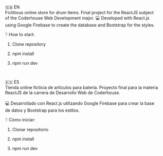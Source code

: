 :gb: EN
<br>
Fictitious online store for drum items.
Final project for the ReactJS subject of the Coderhouse Web Development major.
:computer: Developed with React.js using Google Firebase to create the database and Bootstrap for the styles.
<br>

:grey_question: How to start:

1. Clone repository

2. npm install

3. npm run dev
<br>

:es: ES
<br>
Tienda online ficticia de artículos para batería. 
Proyecto final para la materia ReactJS de la carrera de Desarrollo Web de Coderhouse.<br>  
:computer: Desarrollado con React.js utilizando Google Firebase para crear la base de datos y Bootstrap para los estilos.

:grey_question: Cómo iniciar:

1. Clonar repositorio

2. npm install

3. npm run dev
